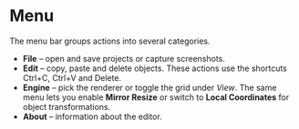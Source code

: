# Menu

The menu bar groups actions into several categories.

- **File** – open and save projects or capture screenshots.
- **Edit** – copy, paste and delete objects. These actions use the shortcuts
  Ctrl+C, Ctrl+V and Delete.
- **Engine** – pick the renderer or toggle the grid under *View*. The same menu
  lets you enable **Mirror Resize** or switch to **Local Coordinates** for
  object transformations.
- **About** – information about the editor.

